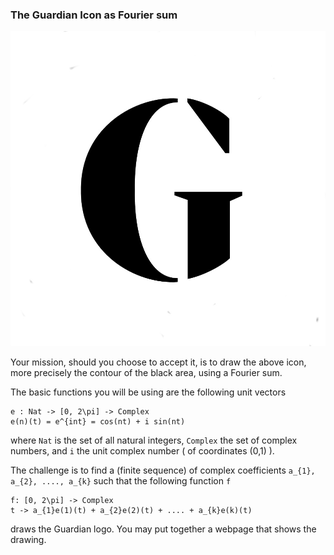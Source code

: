 ### The Guardian Icon as Fourier sum

![](the_guardian_icon.jpeg)

Your mission, should you choose to accept it, is to draw the above icon, more precisely the contour of the black area, using a Fourier sum.

The basic functions you will be using are the following unit vectors

```
e : Nat -> [0, 2\pi] -> Complex
e(n)(t) = e^{int} = cos(nt) + i sin(nt)
```

where `Nat` is the set of all natural integers, `Complex` the set of complex numbers, and `i` the unit complex number ( of coordinates (0,1) ).

The challenge is to find a (finite sequence) of complex coefficients `a_{1}, a_{2}, ...., a_{k}` such that the following function `f`

```
f: [0, 2\pi] -> Complex
t -> a_{1}e(1)(t) + a_{2}e(2)(t) + .... + a_{k}e(k)(t)
```

draws the Guardian logo. You may put together a webpage that shows the drawing.

